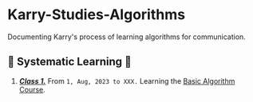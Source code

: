 # Karry-Studies-Algorithms
Documenting Karry's process of learning algorithms for communication.

## 📖 Systematic Learning 📖

1. *<u>**Class 1.**</u>*  From `1, Aug, 2023 to XXX.` Learning the [Basic Algorithm Course](https://www.acwing.com/activity/content/punch_the_clock/11/).

